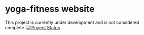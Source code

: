 # yoga-fitness website

This project is currently under development and is not considered complete.
[![Project Status](https://img.shields.io/badge/status-work_in_progress-orange.svg)](https://github.com/yourusername/yourproject)

